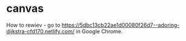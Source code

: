 # canvas
How to rewiev - go to https://5dbc13cb22ae1d00080f26d7--adoring-dijkstra-cfd170.netlify.com/ in Google Chrome.
